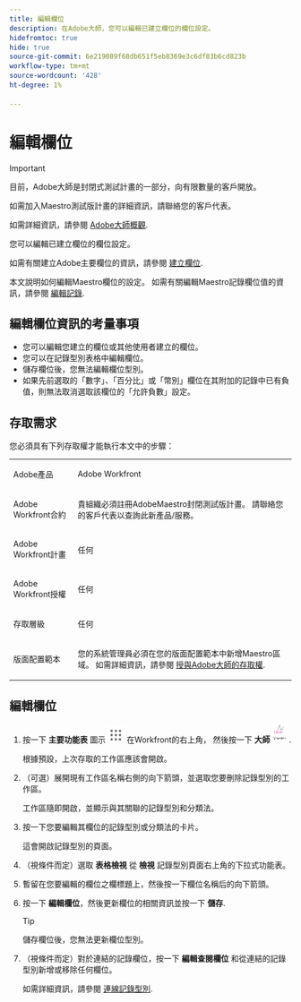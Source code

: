 ```yaml
---
title: 編輯欄位
description: 在Adobe大師，您可以編輯已建立欄位的欄位設定。
hidefromtoc: true
hide: true
source-git-commit: 6e219089f68db651f5eb8369e3c6df83b6cd823b
workflow-type: tm+mt
source-wordcount: '428'
ht-degree: 1%

---
```



<!--udpate the metadata with real information when making this avilable in TOC and in the left nav-->

# 編輯欄位

>[!IMPORTANT]
>
>目前，Adobe大師是封閉式測試計畫的一部分，向有限數量的客戶開放。
>
>如需加入Maestro測試版計畫的詳細資訊，請聯絡您的客戶代表。
>
>如需詳細資訊，請參閱 [Adobe大師概觀](../maestro-overview.md).

您可以編輯已建立欄位的欄位設定。

如需有關建立Adobe主要欄位的資訊，請參閱 [建立欄位](../architecture-and-fields/create-fields.md).

本文說明如何編輯Maestro欄位的設定。 如需有關編輯Maestro記錄欄位值的資訊，請參閱 [編輯記錄](../records/edit-records.md).

## 編輯欄位資訊的考量事項

* 您可以編輯您建立的欄位或其他使用者建立的欄位。 <!--this will change with access levels/ permissions-->
* 您可以在記錄型別表格中編輯欄位。
* 儲存欄位後，您無法編輯欄位型別。
* 如果先前選取的「數字」、「百分比」或「幣別」欄位在其附加的記錄中已有負值，則無法取消選取該欄位的「允許負數」設定。
<!--this is not true yet; one piece of it is true and I added it as the bullet above: 
* You cannot edit the options, or the special format of the following fields, after they are saved:

    * Allow negative numbers option from a Number, Percentage, or Currency field. 
    * The Options of a Single-select or a Multi-select field.
-->

## 存取需求

您必須具有下列存取權才能執行本文中的步驟：

<table style="table-layout:auto">
 <col>
 <tbody>
<td>
   <p> Adobe產品</p> </td>
   <td>
   <p> Adobe Workfront</p> </td>
  </tr>  
 <td role="rowheader"><p>Adobe Workfront合約</p></td>
   <td>
<p>貴組織必須註冊AdobeMaestro封閉測試版計畫。 請聯絡您的客戶代表以查詢此新產品/服務。 </p>
   </td>
  </tr>
  <tr>
   <td role="rowheader"><p>Adobe Workfront計畫</p></td>
   <td>
<p>任何</p>
   </td>
  </tr>
  <tr>
   <td role="rowheader"><p>Adobe Workfront授權</p></td>
   <td>
   <p>任何</p> 
  </td>
  </tr>

<tr>
   <td role="rowheader">存取層級</td>
   <td> <p>任何</p>  
</td>
  </tr>
<tr>
   <td role="rowheader">版面配置範本</td>
   <td> <p>您的系統管理員必須在您的版面配置範本中新增Maestro區域。 如需詳細資訊，請參閱 <a href="../access/grant-access.md">授與Adobe大師的存取權</a>. </p>  
</td>
  </tr>
 </tbody>
</table>

<!--Maybe enable this at GA - but Maestro is not supposed to have Access controls in the Workfront Access Level: 
>[!NOTE]
>
>If you don't have access, ask your Workfront administrator if they set additional restrictions in your access level. For information on how a Workfront administrator can change your access level, see [Create or modify custom access levels](../administration-and-setup/add-users/configure-and-grant-access/create-modify-access-levels.md). -->

<!-- Notes to add for the table: for the "Workfront plans" row: the above is only for closed beta; when going to GA - activate the following plans:    
<p>Current plan: Prime and Ultimate</p>
<p>Legacy plan: Enterprise</p>-->

<!-- Notes for the table: for the "Workfront access" row: <p>For more information, see <a href="../../administration-and-setup/add-users/access-levels-and-object-permissions/wf-licenses.md" class="MCXref xref">Adobe Workfront licenses overview</a>.</p>-->

## 編輯欄位

1. 按一下 **主要功能表** 圖示 ![](assets/main-menu-workfront.png) 在Workfront的右上角， <!---or the **Main menu** icon ![](assets/main-menu-shell.png)  in the upper-left corner, if available--> 然後按一下 **大師** ![](assets/maestro-icon.png).

   根據預設，上次存取的工作區應該會開啟。

1. （可選）展開現有工作區名稱右側的向下箭頭，並選取您要刪除記錄型別的工作區。

   工作區隨即開啟，並顯示與其關聯的記錄型別和分類法。
1. 按一下您要編輯其欄位的記錄型別或分類法的卡片。

   這會開啟記錄型別的頁面。
1. （視條件而定）選取 **表格檢視** 從 **檢視** 記錄型別頁面右上角的下拉式功能表。
1. 暫留在您要編輯的欄位之欄標題上，然後按一下欄位名稱后的向下箭頭。
1. 按一下 **編輯欄位**，然後更新欄位的相關資訊並按一下 **儲存**.

   <!--insert screen shot when finalized-->

   >[!TIP]
   >
   >儲存欄位後，您無法更新欄位型別。


1. （視條件而定）對於連結的記錄欄位，按一下 **編輯查閱欄位** 和從連結的記錄型別新增或移除任何欄位。

   如需詳細資訊，請參閱 [連線記錄型別](../architecture-and-fields/connect-record-types.md).
